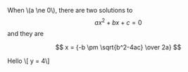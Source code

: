 When \\(a \ne 0\\), there are two solutions to $$ ax^2 + bx + c = 0 $$ and they are 

$$ x = {-b \pm \sqrt{b^2-4ac} \over 2a} $$

Hello \\[ y = 4\\]
